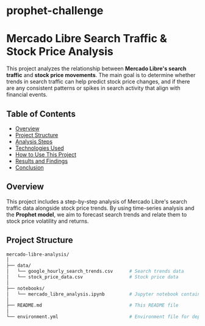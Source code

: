 # prophet-challenge
# Mercado Libre Search Traffic & Stock Price Analysis

This project analyzes the relationship between **Mercado Libre's search traffic** and **stock price movements**. The main goal is to determine whether trends in search traffic can help predict stock price changes, and if there are any consistent patterns or spikes in search activity that align with financial events.

## Table of Contents
- [Overview](#overview)
- [Project Structure](#project-structure)
- [Analysis Steps](#analysis-steps)
- [Technologies Used](#technologies-used)
- [How to Use This Project](#how-to-use-this-project)
- [Results and Findings](#results-and-findings)
- [Conclusion](#conclusion)

## Overview
This project includes a step-by-step analysis of Mercado Libre's search traffic data alongside stock price trends. By using time-series analysis and the **Prophet model**, we aim to forecast search trends and relate them to stock price volatility and returns.

## Project Structure

```bash
mercado-libre-analysis/
│
├── data/
│   └── google_hourly_search_trends.csv      # Search trends data
│   └── stock_price_data.csv                 # Stock price data
│
├── notebooks/
│   └── mercado_libre_analysis.ipynb         # Jupyter notebook containing the full analysis
│
├── README.md                                # This README file
│
└── environment.yml                          # Environment file for dependency management
